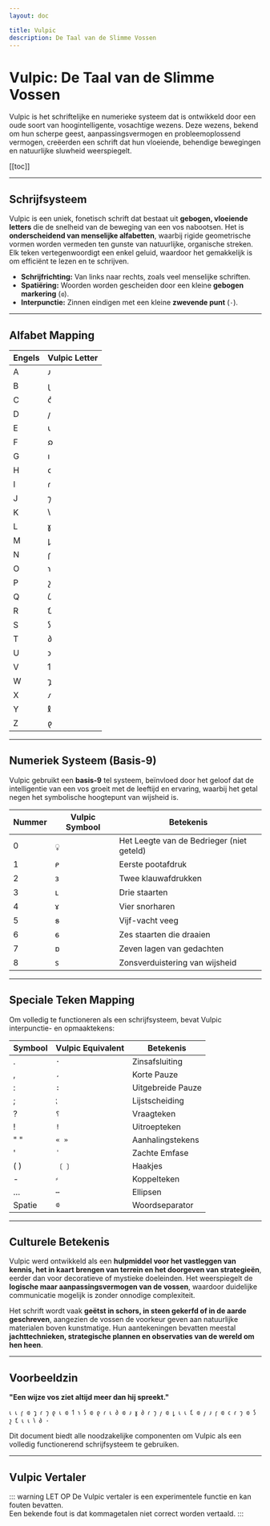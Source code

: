 ```yaml
---
layout: doc

title: Vulpic
description: De Taal van de Slimme Vossen
---
```


<!-- @format -->

<script setup>
	import VulpicConverter from './VulpicConverter.vue'
</script>

# Vulpic: De Taal van de Slimme Vossen

Vulpic is het schriftelijke en numerieke systeem dat is ontwikkeld door een oude soort van hoogintelligente, vosachtige wezens. Deze wezens, bekend om hun scherpe geest, aanpassingsvermogen en probleemoplossend vermogen, creëerden een schrift dat hun vloeiende, behendige bewegingen en natuurlijke sluwheid weerspiegelt.

[[toc]]

---

## Schrijfsysteem

Vulpic is een uniek, fonetisch schrift dat bestaat uit **gebogen, vloeiende letters** die de snelheid van de beweging van een vos nabootsen. Het is **onderscheidend van menselijke alfabetten**, waarbij rigide geometrische vormen worden vermeden ten gunste van natuurlijke, organische streken. Elk teken vertegenwoordigt een enkel geluid, waardoor het gemakkelijk is om efficiënt te lezen en te schrijven.

-   **Schrijfrichting:** Van links naar rechts, zoals veel menselijke schriften.
-   **Spatiëring:** Woorden worden gescheiden door een kleine **gebogen markering** (`⟃`).
-   **Interpunctie:** Zinnen eindigen met een kleine **zwevende punt** (`·`).

---

## Alfabet Mapping

| Engels | Vulpic Letter |
| ------ | ------------- |
| A      | 𐑨             |
| B      | 𐑚             |
| C      | 𐑒             |
| D      | 𐑢             |
| E      | 𐑧             |
| F      | 𐑸             |
| G      | 𐑦             |
| H      | 𐑤             |
| I      | 𐑩             |
| J      | 𐑠             |
| K      | 𐑘             |
| L      | 𐑣             |
| M      | 𐑛             |
| N      | 𐑝             |
| O      | 𐑪             |
| P      | 𐑟             |
| Q      | 𐑖             |
| R      | 𐑗             |
| S      | 𐑕             |
| T      | 𐑔             |
| U      | 𐑮             |
| V      | 𐑑             |
| W      | 𐑡             |
| X      | 𐑥             |
| Y      | 𐑙             |
| Z      | 𐑞             |

---

## Numeriek Systeem (Basis-9)

Vulpic gebruikt een **basis-9** tel systeem, beïnvloed door het geloof dat de intelligentie van een vos groeit met de leeftijd en ervaring, waarbij het getal negen het symbolische hoogtepunt van wijsheid is.

| Nummer | Vulpic Symbool | Betekenis                                 |
| ------ | -------------- | ----------------------------------------- |
| 0      | ◌̥              | Het Leegte van de Bedrieger (niet geteld) |
| 1      | 𐑁              | Eerste pootafdruk                         |
| 2      | 𐑂              | Twee klauwafdrukken                       |
| 3      | 𐑃              | Drie staarten                             |
| 4      | 𐑄              | Vier snorharen                            |
| 5      | 𐑅              | Vijf-vacht veeg                           |
| 6      | 𐑆              | Zes staarten die draaien                  |
| 7      | 𐑇              | Zeven lagen van gedachten                 |
| 8      | 𐑈              | Zonsverduistering van wijsheid            |

---

## Speciale Teken Mapping

Om volledig te functioneren als een schrijfsysteem, bevat Vulpic interpunctie- en opmaaktekens:

| Symbool | Vulpic Equivalent | Betekenis         |
| ------- | ----------------- | ----------------- |
| .       | `·`               | Zinsafsluiting    |
| ,       | `،`               | Korte Pauze       |
| :       | `꞉`               | Uitgebreide Pauze |
| ;       | `⁏`               | Lijstscheiding    |
| ?       | `⸮`               | Vraagteken        |
| !       | `ǃ`               | Uitroepteken      |
| " "     | `« »`             | Aanhalingstekens  |
| '       | `ˈ`               | Zachte Emfase     |
| ( )     | `〔 〕`           | Haakjes           |
| -       | `⸗`               | Koppelteken       |
| …       | `⋯`               | Ellipsen          |
| Spatie  | `⟃`               | Woordseparator    |

---

## Culturele Betekenis

Vulpic werd ontwikkeld als een **hulpmiddel voor het vastleggen van kennis, het in kaart brengen van terrein en het doorgeven van strategieën**, eerder dan voor decoratieve of mystieke doeleinden. Het weerspiegelt de **logische maar aanpassingsvermogen van de vossen**, waardoor duidelijke communicatie mogelijk is zonder onnodige complexiteit.

Het schrift wordt vaak **geëtst in schors, in steen gekerfd of in de aarde geschreven**, aangezien de vossen de voorkeur geven aan natuurlijke materialen boven kunstmatige. Hun aantekeningen bevatten meestal **jachttechnieken, strategische plannen en observaties van de wereld om hen heen**.

---

## Voorbeeldzin

**"Een wijze vos ziet altijd meer dan hij spreekt."**

```
𐑧 𐑧 𐑝 ⟃ 𐑡 𐑩 𐑠 𐑞 𐑧 ⟃ 𐑑 𐑪 𐑕 ⟃ 𐑞 𐑩 𐑧 𐑔 ⟃ 𐑨 𐑣 𐑔 𐑩 𐑠 𐑢 ⟃ 𐑛 𐑧 𐑧 𐑗 ⟃ 𐑢 𐑨 𐑝 ⟃ 𐑤 𐑩 𐑠 ⟃ 𐑕 𐑟 𐑗 𐑧 𐑧 𐑘 𐑔 ·
```

Dit document biedt alle noodzakelijke componenten om Vulpic als een volledig functionerend schrijfsysteem te gebruiken.

---

## Vulpic Vertaler

::: warning LET OP
De Vulpic vertaler is een experimentele functie en kan fouten bevatten.<br />
Een bekende fout is dat kommagetalen niet correct worden vertaald.
:::

<VulpicConverter />
